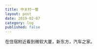 ```yaml
---
title: 中关村一瞥
layout: post
date: 2019-02-07
category: log
published: false
---
```


在住宿附近看到微软大厦，新东方，汽车之家。